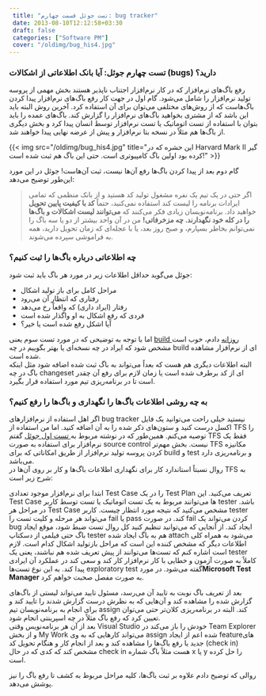 ```yaml
---
 title: "تست جوئل قسمت چهارم: bug tracker" 
 date: 2013-08-10T12:12:58+03:30
 draft: false 
 categories: ["Software PM"]
 cover: "/oldimg/bug_his4.jpg"
---
```




### تست چهارم جوئل: آیا بانک اطلاعاتی از اشکالات (bugs) دارید؟



رفع باگ‌های نرم‌افزار که در کار نرم‌افزار اجتناب ناپذیر هستند بخش مهمی از پروسه تولید نرم‌افزار را شامل می‌شود. گام اول در جهت کار رفع باگ‌های نرم‌افزار پیدا کردن باگ‌هاست که از روش‌های مختلفی می‌توان برای آن استفاده کرد. آخرین روش البته باید این باشد که از مشتری بخواهید باگ‌های نرم‌افزار را گزارش کند. باگ‌های عمده را باید بتوان با استفاده از تست اتوماتیک یا تست نرم‌افزار توسط انسان پیدا کرد و بخش دیگری از باگ‌ها هم مثلاً در نسخه بتا نرم‌افزار و پیش از عرضه نهایی پیدا خواهند شد.


{{< img src="/oldimg/bug_his4.jpg" title="این حشره که در Harvard Mark II گیر کرده بود اولین باگ کامپیوتری است. حتی این باگ هم ثبت شده است!" >}}





گام دوم بعد از پیدا کردن باگ‌ها رفع آن‌ها نیست، ثبت آن‌هاست! جوئل در این مورد این‌طور توضیح می‌دهد:



> اگر حتی در یک تیم یک نفره مشغول تولید كد هستید و از بانک منظمی كه تمامی ایرادات برنامه را لیست ‌كند استفاده نمی‌كنید، حتماً **كد با كیفیت پایین تحویل** خواهید داد. برنامه‌نویسان زیادی فكر می‌كنند كه **می‌توانند لیست اشكالات و باگ‌ها را در كله خود نگهدارند. چه مزخرفاتی!** من در آن واحد بیشتر از دو یا سه باگ را نمی‌توانم بخاطر بسپارم، و صبح روز بعد، یا با عجله‌ای که زمان تحویل دارید، همه به فراموشی سپرده می‌شوند.



### چه اطلاعاتی درباره باگ‌ها را ثبت کنیم؟



جوئل می‌گوید حداقل اطلاعات زیر در مورد هر باگ باید ثبت شود:


- مراحل کامل برای باز تولید اشکال
- رفتاری که انتظار آن می‌رود
- رفتار (ایراد داری) که واقعاً رخ می‌دهد
- فردی که رفع اشکال به او واگذار شده است
- آیا اشکل رفع شده است یا خیر؟


اما با توجه به توضیحی که در مورد تست سوم یعنی [build روزانه](/post/23-%D8%AA%D8%B3%D8%AA-%D8%AC%D9%88%D8%A6%D9%84-%D9%82%D8%B3%D9%85%D8%AA-%D8%B3%D9%88%D9%85--build-%D8%B1%D9%88%D8%B2%D8%A7%D9%86%D9%87) دادم، خوب است مشخص شود که ایراد در چه نسخه‌ای یا بهتر بگوییم در چه build ای از نرم‌افزار مشاهده شده است.  
البته اطلاعات دیگری هم هست که بعداً می‌تواند به باگ ثبت شده اضافه شود مثل اینکه باگ در چه changeset ای از کد برطرف شده است یا زمان لازم برای رفع آن چقدر است تا در برنامه‌ریزی تیم مورد استفاده قرار بگیرد.




### به چه روشی اطلاعات باگ‌ها را نگهداری و باگ‌ها را رفع کنیم؟



اگر اهل استفاده از نرم‌افزارهای bug tracker نیستید خیلی راحت می‌توانید یک فایل اکسل درست کنید و ستون‌های ذکر شده را به آن اضافه کنید. اما من استفاده از TFS را توصیه می‌کنم. همین‌طور که در نوشته مربوط به[ تست اول جوئل](/post/2-%D8%AA%D8%B3%D8%AA-%D8%AC%D9%88%D8%A6%D9%84-%D9%82%D8%B3%D9%85%D8%AA-%D8%A7%D9%88%D9%84--source-control) گفتم TFS فقط یک نرم‌افزار برای استفاده به صورت source control نیست. بخش مهم‌تر TFS مکانیزه کردن پروسه تولید نرم‌افزار از طریق امکاناتی که برای build‌ و test و برنامه‌ریزی دارد می‌باشد.  
روال نسبتاً‌ استاندارد کار برای نگهداری اطلاعات باگ‌ها و کار بر روی آن‌ها در TFS به شرح زیر است:



ابتدا برای نرم‌افزار موجود تعدادی Test Case را در یک Test Plan تعریف می‌کنید. این Test Case ها می‌توانند مربوط به یک تست اتوماتیک یا تست توسط کاربر tester باشد. در مراحل هر Test Case مشخص می‌کنید که نتیجه مورد انتظار چیست. کاربر tester می‌تواند هر مرحله و کلیت تست را fail یا pass کند. در صورت fail کردن می‌تواند یک bug ایجاد کند. از آنجایی که می‌توانید تنظیم کنید کل روال تست ضبط شود، موقع ایجاد باگ حتی فیلمی از دسکتاپ tester هم به باگ ایجاد شده attach می‌شود به همراه کلی اطلاعات دیگر که مشخص کننده این است که مراحل بازتولید اشکال کدام است. لازم است اشاره کنم که تست‌ها می‌توانند از پیش تعریف شده هم نباشند، یعنی یک tester کاملاً به صورت آزمون و خطایی با کار نرم‌افزار کار کند و سعی کند در عملکرد آن ایرادی پیدا کند. به این نوع تست‌ها exploratory test گفته می‌شود. در مورد**Microsoft Test Manager** به صورت مفصل صحبت خواهم کرد.



بعد از تعریف باگ نوبت به تایید آن می‌رسد، مسئول تایید می‌تواند لیستی از باگ‌های گزارش شده را مشاهده کند و آن‌هایی که به نظرش درست گزارش شدند را تایید کند و برای انجام به برنامه‌نویسان تیم assign کند. البته در برنامه‌ریزی کلان‌تر حتی می‌توان تعیین کرد که رفع باگ مثلاً در چه اسپرینتی انجام شود.  
بعد از آن هر برنامه‌نویس وقتی Visual Studio خودش را باز می‌کند در Team Explorer و از بخش My Work می‌تواند کارهایی که به وی assign شده اعم از ایجاد feature‌های جدید یا رفع باگ‌ها را مشاهده کند و بعد از انجام کار و هنگام تحویل کد (check in) مشخص کند که کدی که در حال check in هست مثلاً باگ شماره x یا y را حل کرده است.



روالی که توضیح دادم علاوه بر ثبت باگ‌ها، کلیه مراحل مربوط به کشف تا رفع باگ را نیز پوشش می‌دهد.

